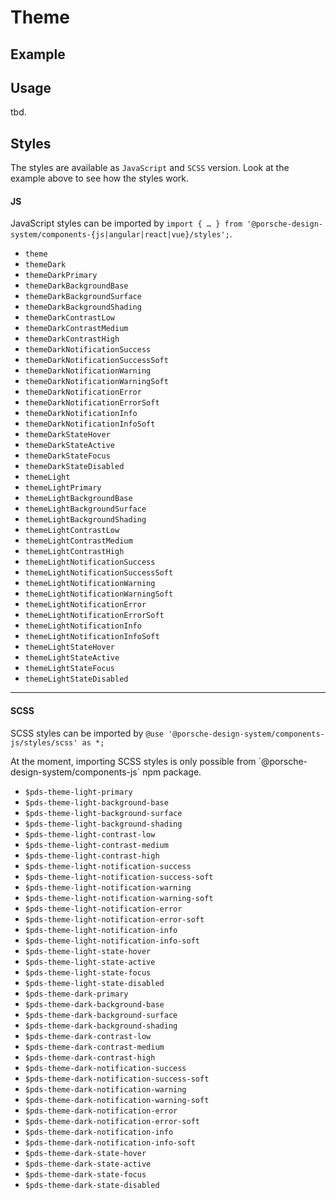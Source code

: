 # Theme

<TableOfContents></TableOfContents>

## Example

<Playground :frameworkMarkup="codeExample" :externalStackBlitzDependencies="['styled-components']">
  <ExampleStylesTheme />
</Playground>

## Usage

tbd.

## Styles

The styles are available as `JavaScript` and `SCSS` version. Look at the example above to see how the styles work.

#### JS

JavaScript styles can be imported by
`import { … } from '@porsche-design-system/components-{js|angular|react|vue}/styles';`.

- `theme`
- `themeDark`
- `themeDarkPrimary`
- `themeDarkBackgroundBase`
- `themeDarkBackgroundSurface`
- `themeDarkBackgroundShading`
- `themeDarkContrastLow`
- `themeDarkContrastMedium`
- `themeDarkContrastHigh`
- `themeDarkNotificationSuccess`
- `themeDarkNotificationSuccessSoft`
- `themeDarkNotificationWarning`
- `themeDarkNotificationWarningSoft`
- `themeDarkNotificationError`
- `themeDarkNotificationErrorSoft`
- `themeDarkNotificationInfo`
- `themeDarkNotificationInfoSoft`
- `themeDarkStateHover`
- `themeDarkStateActive`
- `themeDarkStateFocus`
- `themeDarkStateDisabled`
- `themeLight`
- `themeLightPrimary`
- `themeLightBackgroundBase`
- `themeLightBackgroundSurface`
- `themeLightBackgroundShading`
- `themeLightContrastLow`
- `themeLightContrastMedium`
- `themeLightContrastHigh`
- `themeLightNotificationSuccess`
- `themeLightNotificationSuccessSoft`
- `themeLightNotificationWarning`
- `themeLightNotificationWarningSoft`
- `themeLightNotificationError`
- `themeLightNotificationErrorSoft`
- `themeLightNotificationInfo`
- `themeLightNotificationInfoSoft`
- `themeLightStateHover`
- `themeLightStateActive`
- `themeLightStateFocus`
- `themeLightStateDisabled`

---

#### SCSS

SCSS styles can be imported by `@use '@porsche-design-system/components-js/styles/scss' as *;`

<p-inline-notification heading="Important note" state="warning" persistent="true">
 At the moment, importing SCSS styles is only possible from `@porsche-design-system/components-js` npm package.
</p-inline-notification>

- `$pds-theme-light-primary`
- `$pds-theme-light-background-base`
- `$pds-theme-light-background-surface`
- `$pds-theme-light-background-shading`
- `$pds-theme-light-contrast-low`
- `$pds-theme-light-contrast-medium`
- `$pds-theme-light-contrast-high`
- `$pds-theme-light-notification-success`
- `$pds-theme-light-notification-success-soft`
- `$pds-theme-light-notification-warning`
- `$pds-theme-light-notification-warning-soft`
- `$pds-theme-light-notification-error`
- `$pds-theme-light-notification-error-soft`
- `$pds-theme-light-notification-info`
- `$pds-theme-light-notification-info-soft`
- `$pds-theme-light-state-hover`
- `$pds-theme-light-state-active`
- `$pds-theme-light-state-focus`
- `$pds-theme-light-state-disabled`
- `$pds-theme-dark-primary`
- `$pds-theme-dark-background-base`
- `$pds-theme-dark-background-surface`
- `$pds-theme-dark-background-shading`
- `$pds-theme-dark-contrast-low`
- `$pds-theme-dark-contrast-medium`
- `$pds-theme-dark-contrast-high`
- `$pds-theme-dark-notification-success`
- `$pds-theme-dark-notification-success-soft`
- `$pds-theme-dark-notification-warning`
- `$pds-theme-dark-notification-warning-soft`
- `$pds-theme-dark-notification-error`
- `$pds-theme-dark-notification-error-soft`
- `$pds-theme-dark-notification-info`
- `$pds-theme-dark-notification-info-soft`
- `$pds-theme-dark-state-hover`
- `$pds-theme-dark-state-active`
- `$pds-theme-dark-state-focus`
- `$pds-theme-dark-state-disabled`

<script lang="ts">
import Vue from 'vue';
import Component from 'vue-class-component';
import { getStylesThemeCodeSamples } from '@porsche-design-system/shared';
import { adjustSelectedFramework } from '@/utils';
import ExampleStylesTheme from '@/pages/patterns/styles/example-theme.vue';

@Component({
  components: {
    ExampleStylesTheme
  },
})
export default class Code extends Vue {
  codeExample = getStylesThemeCodeSamples();

  public mounted(): void {
    adjustSelectedFramework(this.codeExample);
  }
}
</script>
